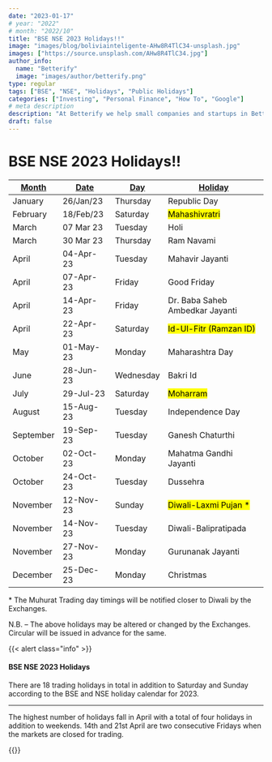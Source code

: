 ```yaml
---
date: "2023-01-17"
# year: "2022"
# month: "2022/10"
title: "BSE NSE 2023 Holidays!!"
image: "images/blog/boliviainteligente-AHw8R4TlC34-unsplash.jpg"
images: ["https://source.unsplash.com/AHw8R4TlC34.jpg"]
author_info: 
  name: "Betterify"
  image: "images/author/betterify.png"
type: regular
tags: ["BSE", "NSE", "Holidays", "Public Holidays"]
categories: ["Investing", "Personal Finance", "How To", "Google"]
# meta description
description: "At Betterify we help small companies and startups in Better Financial and Wealth Management. Want to know how we help? Welcome to Betterify!!"
draft: false
---
```


# BSE NSE 2023 Holidays!!

<u>**Month**</u> | <u>**Date**</u> |  <u>**Day**</u> |  <u>**Holiday**</u>
--- | --- | --- | ---
January | 26/Jan/23 | Thursday | Republic Day
February | 18/Feb/23 | Saturday | <mark>Mahashivratri</mark>
March | 07 Mar 23 | Tuesday | Holi
March | 30 Mar 23 | Thursday | Ram Navami
April | 04-Apr-23 | Tuesday | Mahavir Jayanti
April | 07-Apr-23 | Friday | Good Friday
April | 14-Apr-23 | Friday | Dr. Baba Saheb Ambedkar Jayanti
April | 22-Apr-23 | Saturday | <mark>Id-Ul-Fitr (Ramzan ID)</mark>
May | 01-May-23 | Monday | Maharashtra Day
June | 28-Jun-23 | Wednesday | Bakri Id
July | 29-Jul-23 | Saturday | <mark>Moharram</mark>
August | 15-Aug-23 | Tuesday | Independence Day
September | 19-Sep-23 | Tuesday | Ganesh Chaturthi
October | 02-Oct-23 | Monday | Mahatma Gandhi Jayanti
October | 24-Oct-23 | Tuesday | Dussehra
November | 12-Nov-23 | Sunday | <mark>Diwali-Laxmi Pujan *</mark>
November | 14-Nov-23 | Tuesday | Diwali-Balipratipada
November | 27-Nov-23 | Monday | Gurunanak Jayanti
December | 25-Dec-23 | Monday | Christmas

<p class="yellow">* The Muhurat Trading day timings will be notified closer to Diwali by the Exchanges.</p>

<p class="blue">N.B. – The above holidays may be altered or changed by the Exchanges. Circular will be issued in advance for the same.</p>

{{< alert class="info" >}}
<h4 class="alert-heading">BSE NSE 2023 Holidays</h4>
  <p>There are 18 trading holidays in total in addition to Saturday and Sunday according to the BSE and NSE holiday calendar for 2023.</p>
  <hr>
  <p class="mb-0">The highest number of holidays fall in April with a total of four holidays in addition to weekends. 14th and 21st April are two consecutive Fridays when the markets are closed for trading.</p>
{{</ alert >}}